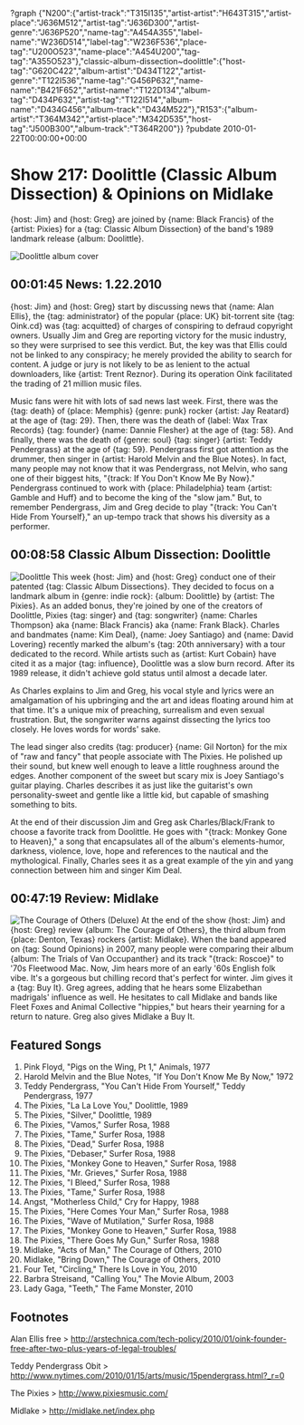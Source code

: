 ?graph {"N200":{"artist-track":"T315I135","artist-artist":"H643T315","artist-place":"J636M512","artist-tag":"J636D300","artist-genre":"J636P520","name-tag":"A454A355","label-name":"W236D514","label-tag":"W236F536","place-tag":"U200O523","name-place":"A454U200","tag-tag":"A355O523"},"classic-album-dissection~doolittle":{"host-tag":"G620C422","album-artist":"D434T122","artist-genre":"T122I536","name-tag":"G456P632","name-name":"B421F652","artist-name":"T122D134","album-tag":"D434P632","artist-tag":"T122I514","album-name":"D434G456","album-track":"D434M522"},"R153":{"album-artist":"T364M342","artist-place":"M342D535","host-tag":"J500B300","album-track":"T364R200"}}
?pubdate 2010-01-22T00:00:00+00:00

# Show 217: Doolittle (Classic Album Dissection) & Opinions on Midlake
{host: Jim} and {host: Greg} are joined by {name: Black Francis} of the {artist: Pixies} for a {tag: Classic Album Dissection} of the band's 1989 landmark release {album: Doolittle}.

![Doolittle album cover](http://static.soundopinions.org/images/2010/doolittle.jpg)

## 00:01:45 News: 1.22.2010
{host: Jim} and {host: Greg} start by discussing news that {name: Alan Ellis}, the {tag: administrator} of the popular {place: UK} bit-torrent site {tag: Oink.cd} was {tag: acquitted} of charges of conspiring to defraud copyright owners. Usually Jim and Greg are reporting victory for the music industry, so they were surprised to see this verdict. But, the key was that Ellis could not be linked to any conspiracy; he merely provided the ability to search for content. A judge or jury is not likely to be as lenient to the actual downloaders, like {artist: Trent Reznor}. During its operation Oink facilitated the trading of 21 million music files.

Music fans were hit with lots of sad news last week. First, there was the {tag: death} of {place: Memphis} {genre: punk} rocker {artist: Jay Reatard} at the age of {tag: 29}. Then, there was the death of {label: Wax Trax Records} {tag: founder} {name: Dannie Flesher} at the age of {tag: 58}. And finally, there was the death of {genre: soul} {tag: singer} {artist: Teddy Pendergrass} at the age of {tag: 59}. Pendergrass first got attention as the drummer, then singer in {artist: Harold Melvin and the Blue Notes}. In fact, many people may not know that it was Pendergrass, not Melvin, who sang one of their biggest hits, "{track: If You Don't Know Me By Now}." Pendergrass continued to work with {place: Philadelphia} team {artist: Gamble and Huff} and to become the king of the "slow jam." But, to remember Pendergrass, Jim and Greg decide to play "{track: You Can't Hide From Yourself}," an up-tempo track that shows his diversity as a performer.

## 00:08:58 Classic Album Dissection: Doolittle
![Doolittle](http://is3.mzstatic.com/image/thumb/Music/v4/f0/b5/df/f0b5df71-a0bb-2d91-855f-cec2d4327f19/source/600x600bb.jpg "2730151/7060469")
This week {host: Jim} and {host: Greg} conduct one of their patented {tag: Classic Album Dissections}. They decided to focus on a landmark album in {genre: indie rock}: {album: Doolittle} by {artist: The Pixies}. As an added bonus, they're joined by one of the creators of Doolittle, Pixies {tag: singer} and {tag: songwriter} {name: Charles Thompson} aka {name: Black Francis} aka {name: Frank Black}. Charles and bandmates {name: Kim Deal}, {name: Joey Santiago} and {name: David Lovering} recently marked the album's {tag: 20th anniversary} with a tour dedicated to the record. While artists such as {artist: Kurt Cobain} have cited it as a major {tag: influence}, Doolittle was a slow burn record. After its 1989 release, it didn't achieve gold status until almost a decade later.

As Charles explains to Jim and Greg, his vocal style and lyrics were an amalgamation of his upbringing and the art and ideas floating around him at that time. It's a unique mix of preaching, surrealism and even sexual frustration. But, the songwriter warns against dissecting the lyrics too closely. He loves words for words' sake.

The lead singer also credits {tag: producer} {name: Gil Norton} for the mix of "raw and fancy" that people associate with The Pixies. He polished up their sound, but knew well enough to leave a little roughness around the edges. Another component of the sweet but scary mix is Joey Santiago's guitar playing. Charles describes it as just like the guitarist's own personality-sweet and gentle like a little kid, but capable of smashing something to bits.

At the end of their discussion Jim and Greg ask Charles/Black/Frank to choose a favorite track from Doolittle. He goes with "{track: Monkey Gone to Heaven}," a song that encapsulates all of the album's elements-humor, darkness, violence, love, hope and references to the nautical and the mythological. Finally, Charles sees it as a great example of the yin and yang connection between him and singer Kim Deal.

## 00:47:19 Review: Midlake
![The Courage of Others (Deluxe)](http://is2.mzstatic.com/image/thumb/Music5/v4/a5/f1/f4/a5f1f489-74ba-8fa2-1cd9-2a5cb41bdcf9/source/600x600bb.jpg "72951557/924931904")
At the end of the show {host: Jim} and {host: Greg} review {album: The Courage of Others}, the third album from {place: Denton, Texas} rockers {artist: Midlake}. When the band appeared on {tag: Sound Opinions} in 2007, many people were comparing their album {album: The Trials of Van Occupanther} and its track "{track: Roscoe}" to '70s Fleetwood Mac. Now, Jim hears more of an early '60s English folk vibe. It's a gorgeous but chilling record that's perfect for winter. Jim gives it a {tag: Buy It}. Greg agrees, adding that he hears some Elizabethan madrigals' influence as well. He hesitates to call Midlake and bands like Fleet Foxes and Animal Collective "hippies," but hears their yearning for a return to nature. Greg also gives Midlake a Buy It.


## Featured Songs
1. Pink Floyd, "Pigs on the Wing, Pt 1," Animals, 1977
2. Harold Melvin and the Blue Notes, "If You Don't Know Me By Now," 1972
3. Teddy Pendergrass, "You Can't Hide From Yourself," Teddy Pendergrass, 1977
4. The Pixies, "La La Love You," Doolittle, 1989
5. The Pixies, "Silver," Doolittle, 1989
6. The Pixies, "Vamos," Surfer Rosa, 1988
7. The Pixies, "Tame," Surfer Rosa, 1988
8. The Pixies, "Dead," Surfer Rosa, 1988
9. The Pixies, "Debaser," Surfer Rosa, 1988
10. The Pixies, "Monkey Gone to Heaven," Surfer Rosa, 1988
11. The Pixies, "Mr. Grieves," Surfer Rosa, 1988
12. The Pixies, "I Bleed," Surfer Rosa, 1988
13. The Pixies, "Tame," Surfer Rosa, 1988
14. Angst, "Motherless Child," Cry for Happy, 1988
15. The Pixies, "Here Comes Your Man," Surfer Rosa, 1988
16. The Pixies, "Wave of Mutilation," Surfer Rosa, 1988
17. The Pixies, "Monkey Gone to Heaven," Surfer Rosa, 1988
18. The Pixies, "There Goes My Gun," Surfer Rosa, 1988
19. Midlake, "Acts of Man," The Courage of Others, 2010
20. Midlake, "Bring Down," The Courage of Others, 2010
21. Four Tet, "Circling," There Is Love in You, 2010
22. Barbra Streisand, "Calling You," The Movie Album, 2003
23. Lady Gaga, "Teeth," The Fame Monster, 2010


## Footnotes

Alan Ellis free > http://arstechnica.com/tech-policy/2010/01/oink-founder-free-after-two-plus-years-of-legal-troubles/

Teddy Pendergrass Obit > http://www.nytimes.com/2010/01/15/arts/music/15pendergrass.html?_r=0

The Pixies > http://www.pixiesmusic.com/

Midlake > http://midlake.net/index.php